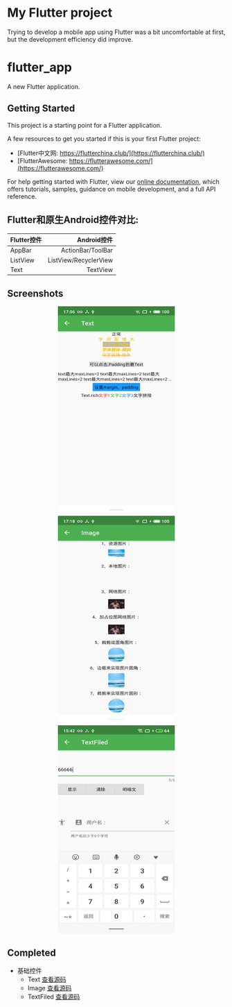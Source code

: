 # My Flutter project
Trying to develop a mobile app using Flutter was a bit uncomfortable at first, but the development efficiency did improve.  

# flutter_app

A new Flutter application.

## Getting Started

This project is a starting point for a Flutter application. 

A few resources to get you started if this is your first Flutter project:

- [Flutter中文网: https://flutterchina.club/](https://flutterchina.club/)
- [FlutterAwesome: https://flutterawesome.com/](https://flutterawesome.com/)

For help getting started with Flutter, view our 
[online documentation](https://flutter.io/docs), which offers tutorials, 
samples, guidance on mobile development, and a full API reference.  
  
## Flutter和原生Android控件对比:  
| Flutter控件 | Android控件 | 
| - | -: | 
| AppBar | ActionBar/ToolBar| 
| ListView | ListView/RecyclerView | 
| Text | TextView |


## Screenshots
<div align="center">
<img src="/Screenshots/text.png"  height="480" width="270">
<img src="/Screenshots/image.png"  height="480" width="270">
<img src="/Screenshots/textfiled.png"  height="480" width="270">
</div>

## Completed

+ 基础控件
    + Text   [查看源码](/lib/widget/child/child_text.dart)
    + Image  [查看源码](/lib/widget/child/child_image.dart)
    + TextFiled  [查看源码](/lib/widget/child/child_textfiled.dart)